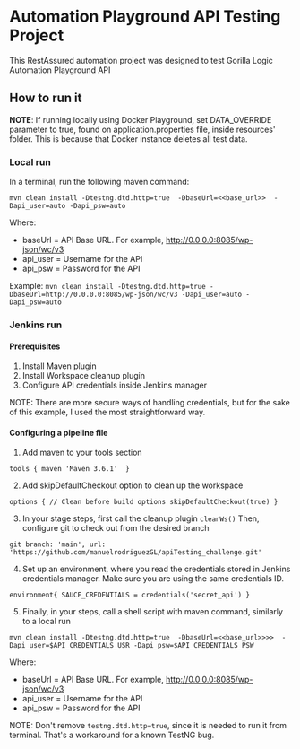 # Automation Playground API Testing Project

This RestAssured automation project was designed to test Gorilla Logic Automation Playground API

## How to run it

**NOTE**: If running locally using Docker Playground, set DATA_OVERRIDE parameter to true, found on application.properties file, inside resources' folder.
This is because that Docker instance deletes all test data.

### Local run
In a terminal, run the following maven command:

`mvn clean install -Dtestng.dtd.http=true 
    -DbaseUrl=<<base_url>> 
    -Dapi_user=auto -Dapi_psw=auto`
    
Where:
- baseUrl = API Base URL. For example, http://0.0.0.0:8085/wp-json/wc/v3
- api_user = Username for the API
- api_psw = Password for the API

Example:
`mvn clean install -Dtestng.dtd.http=true
-DbaseUrl=http://0.0.0.0:8085/wp-json/wc/v3
-Dapi_user=auto -Dapi_psw=auto`

### Jenkins run

#### Prerequisites
1. Install Maven plugin
2. Install Workspace cleanup plugin
3. Configure API credentials inside Jenkins manager

NOTE: There are more secure ways of handling credentials, but for the sake of this example, I used the most straightforward way.

#### Configuring a pipeline file

1. Add maven to your tools section
 
 `tools {
         maven 'Maven 3.6.1' 
     }`   

2. Add skipDefaultCheckout option to clean up the workspace

 `options {
        // Clean before build options
        skipDefaultCheckout(true)
    }`

3. In your stage steps, first call the cleanup plugin `cleanWs()` Then, configure git to check out from the desired branch

`git branch: 'main',
    url: 'https://github.com/manuelrodriguezGL/apiTesting_challenge.git'`

4. Set up an environment, where you read the credentials stored in Jenkins credentials manager. Make sure you are using the same credentials ID.
 
` environment{
    SAUCE_CREDENTIALS = credentials('secret_api')
} `

5. Finally, in your steps, call a shell script with maven command, similarly to a local run

`mvn clean install -Dtestng.dtd.http=true 
    -DbaseUrl=<<base_url>>>> 
    -Dapi_user=$API_CREDENTIALS_USR -Dapi_psw=$API_CREDENTIALS_PSW`
    
Where:
- baseUrl = API Base URL. For example, http://0.0.0.0:8085/wp-json/wc/v3
- api_user = Username for the API
- api_psw = Password for the API

NOTE: Don't remove `testng.dtd.http=true`, since it is needed to run it from terminal. That's a workaround for a known TestNG bug.